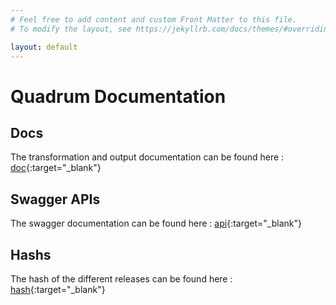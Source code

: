 ```yaml
---
# Feel free to add content and custom Front Matter to this file.
# To modify the layout, see https://jekyllrb.com/docs/themes/#overriding-theme-defaults

layout: default
---
```


# Quadrum Documentation

## Docs
The transformation and output documentation can be found here : [doc](mkdocs/index.html){:target="_blank"}

## Swagger APIs
The swagger documentation can be found here : [api](api){:target="_blank"}

## Hashs
The hash of the different releases can be found here : [hash](hash){:target="_blank"}
